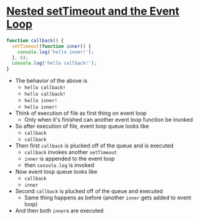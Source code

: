 # [Nested setTimeout and the Event Loop](https://stackoverflow.com/a/51599327/5225575)

```javascript
function callback() {
  setTimeout(function inner() {
    console.log('hello inner!');
  }, 0);
  console.log('hello callback!');
}
```

* The behavior of the above is
  * `hello callback!`
  * `hello callback!`
  * `hello inner!`
  * `hello inner!`
* Think of execution of file as first thing on event loop
  * Only when it's finished can another event loop function be invoked
* So after execution of file, event loop queue looks like
  * `callback`
  * `callback`
* Then first `callback` is plucked off of the queue and is executed
  * `callback` invokes another `setTimeout`
  * `inner` is appended to the event loop
  * then `console.log` is invoked
* Now event loop queue looks like
  * `callback`
  * `inner`
* Second `callback` is plucked off of the queue and executed
  * Same thing happens as before (another `inner` gets added to event loop)
* And then both `inner`s are executed

